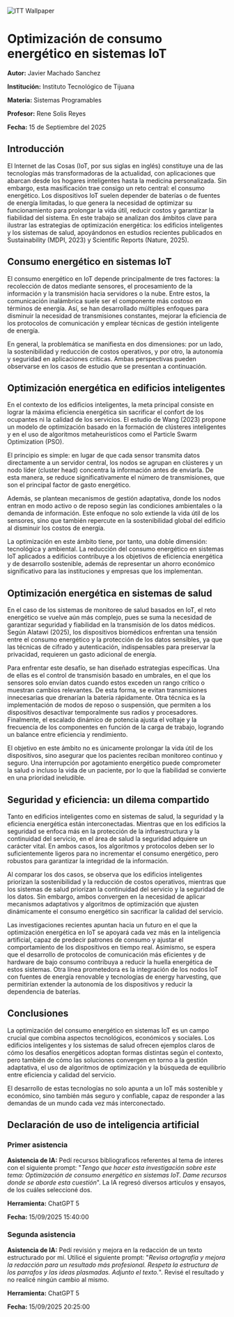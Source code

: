 ![ITT Wallpaper](/recursos/wallpaper_itt.png)
# Optimización de consumo energético en sistemas IoT
**Autor:** Javier Machado Sanchez
  
**Institución:** Instituto Tecnológico de Tijuana
  
**Materia:** Sistemas Programables
  
**Profesor:** Rene Solis Reyes
  
**Fecha:** 15 de Septiembre del 2025
## Introducción
El Internet de las Cosas (IoT, por sus siglas en inglés) constituye una de las tecnologías más transformadoras de la actualidad, con aplicaciones que abarcan desde los hogares inteligentes hasta la medicina personalizada. Sin embargo, esta masificación trae consigo un reto central: el consumo energético. Los dispositivos IoT suelen depender de baterías o de fuentes de energía limitadas, lo que genera la necesidad de optimizar su funcionamiento para prolongar la vida útil, reducir costos y garantizar la fiabilidad del sistema. En este trabajo se analizan dos ámbitos clave para ilustrar las estrategias de optimización energética: los edificios inteligentes y los sistemas de salud, apoyándonos en estudios recientes publicados en Sustainability (MDPI, 2023) y Scientific Reports (Nature, 2025).
## Consumo energético en sistemas IoT
El consumo energético en IoT depende principalmente de tres factores: la recolección de datos mediante sensores, el procesamiento de la información y la transmisión hacia servidores o la nube. Entre estos, la comunicación inalámbrica suele ser el componente más costoso en términos de energía. Así, se han desarrollado múltiples enfoques para disminuir la necesidad de transmisiones constantes, mejorar la eficiencia de los protocolos de comunicación y emplear técnicas de gestión inteligente de energía.  
  
En general, la problemática se manifiesta en dos dimensiones: por un lado, la sostenibilidad y reducción de costos operativos, y por otro, la autonomía y seguridad en aplicaciones críticas. Ambas perspectivas pueden observarse en los casos de estudio que se presentan a continuación.
## Optimización energética en edificios inteligentes
En el contexto de los edificios inteligentes, la meta principal consiste en lograr la máxima eficiencia energética sin sacrificar el confort de los ocupantes ni la calidad de los servicios. El estudio de Wang (2023) propone un modelo de optimización basado en la formación de clústeres inteligentes y en el uso de algoritmos metaheurísticos como el Particle Swarm Optimization (PSO).  
  
El principio es simple: en lugar de que cada sensor transmita datos directamente a un servidor central, los nodos se agrupan en clústeres y un nodo líder (cluster head) concentra la información antes de enviarla. De esta manera, se reduce significativamente el número de transmisiones, que son el principal factor de gasto energético.
  
Además, se plantean mecanismos de gestión adaptativa, donde los nodos entran en modo activo o de reposo según las condiciones ambientales o la demanda de información. Este enfoque no solo extiende la vida útil de los sensores, sino que también repercute en la sostenibilidad global del edificio al disminuir los costos de energía.
  
La optimización en este ámbito tiene, por tanto, una doble dimensión: tecnológica y ambiental. La reducción del consumo energético en sistemas IoT aplicados a edificios contribuye a los objetivos de eficiencia energética y de desarrollo sostenible, además de representar un ahorro económico significativo para las instituciones y empresas que los implementan.
## Optimización energética en sistemas de salud
En el caso de los sistemas de monitoreo de salud basados en IoT, el reto energético se vuelve aún más complejo, pues se suma la necesidad de garantizar seguridad y fiabilidad en la transmisión de los datos médicos. Según Alatawi (2025), los dispositivos biomédicos enfrentan una tensión entre el consumo energético y la protección de los datos sensibles, ya que las técnicas de cifrado y autenticación, indispensables para preservar la privacidad, requieren un gasto adicional de energía.
  
Para enfrentar este desafío, se han diseñado estrategias específicas. Una de ellas es el control de transmisión basado en umbrales, en el que los sensores solo envían datos cuando estos exceden un rango crítico o muestran cambios relevantes. De esta forma, se evitan transmisiones innecesarias que drenarían la batería rápidamente. Otra técnica es la implementación de modos de reposo o suspensión, que permiten a los dispositivos desactivar temporalmente sus radios y procesadores. Finalmente, el escalado dinámico de potencia ajusta el voltaje y la frecuencia de los componentes en función de la carga de trabajo, logrando un balance entre eficiencia y rendimiento.
  
El objetivo en este ámbito no es únicamente prolongar la vida útil de los dispositivos, sino asegurar que los pacientes reciban monitoreo continuo y seguro. Una interrupción por agotamiento energético puede comprometer la salud o incluso la vida de un paciente, por lo que la fiabilidad se convierte en una prioridad ineludible.
## Seguridad y eficiencia: un dilema compartido
Tanto en edificios inteligentes como en sistemas de salud, la seguridad y la eficiencia energética están interconectadas. Mientras que en los edificios la seguridad se enfoca más en la protección de la infraestructura y la continuidad del servicio, en el área de salud la seguridad adquiere un carácter vital. En ambos casos, los algoritmos y protocolos deben ser lo suficientemente ligeros para no incrementar el consumo energético, pero robustos para garantizar la integridad de la información.
  
Al comparar los dos casos, se observa que los edificios inteligentes priorizan la sostenibilidad y la reducción de costos operativos, mientras que los sistemas de salud priorizan la continuidad del servicio y la seguridad de los datos. Sin embargo, ambos convergen en la necesidad de aplicar mecanismos adaptativos y algoritmos de optimización que ajusten dinámicamente el consumo energético sin sacrificar la calidad del servicio.
  
Las investigaciones recientes apuntan hacia un futuro en el que la optimización energética en IoT se apoyará cada vez más en la inteligencia artificial, capaz de predecir patrones de consumo y ajustar el comportamiento de los dispositivos en tiempo real. Asimismo, se espera que el desarrollo de protocolos de comunicación más eficientes y de hardware de bajo consumo contribuya a reducir la huella energética de estos sistemas. Otra línea prometedora es la integración de los nodos IoT con fuentes de energía renovable y tecnologías de energy harvesting, que permitirían extender la autonomía de los dispositivos y reducir la dependencia de baterías.
## Conclusiones
La optimización del consumo energético en sistemas IoT es un campo crucial que combina aspectos tecnológicos, económicos y sociales. Los edificios inteligentes y los sistemas de salud ofrecen ejemplos claros de cómo los desafíos energéticos adoptan formas distintas según el contexto, pero también de cómo las soluciones convergen en torno a la gestión adaptativa, el uso de algoritmos de optimización y la búsqueda de equilibrio entre eficiencia y calidad del servicio.
  
El desarrollo de estas tecnologías no solo apunta a un IoT más sostenible y económico, sino también más seguro y confiable, capaz de responder a las demandas de un mundo cada vez más interconectado.
## Declaración de uso de inteligencia artificial
### Primer asistencia
**Asistencia de IA:** Pedí recursos bibliograficos referentes al tema de interes con el siguiente prompt: "*Tengo que hacer esta investigación sobre este tema: Optimización de consumo energético en sistemas IoT. Dame recursos donde se aborde esta cuestión*". La IA regresó diversos articulos y ensayos, de los cuáles seleccioné dos.
  
**Herramienta:** ChatGPT 5
  
**Fecha:** 15/09/2025 15:40:00
### Segunda asistencia
**Asistencia de IA:** Pedí revisión y mejora en la redacción de un texto estructurado por mí. Utilicé el siguiente prompt: "*Revisa ortografía y mejora la redacción para un resultado más profesional. Respeta la estructura de los parrafos y las ideas plasmadas. Adjunto el texto.*". Revisé el resultado y no realicé ningún cambio al mismo.

**Herramienta:** ChatGPT 5
  
**Fecha:** 15/09/2025 20:25:00
